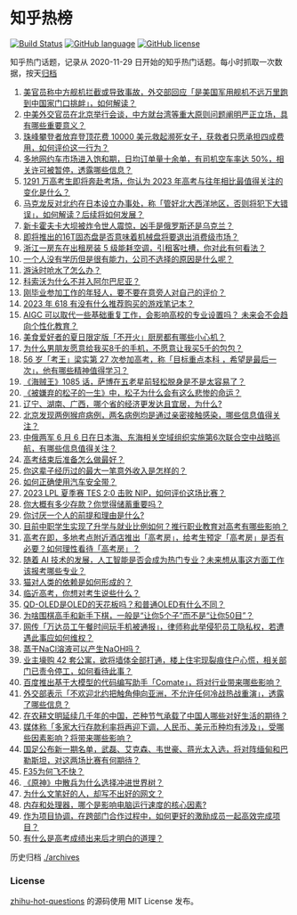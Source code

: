 # 知乎热榜
[![Build Status](https://github.com/ToWeLong/zhihu-hot-questions/workflows/CI/badge.svg)](https://github.com/ToWeLong/zhihu-hot-questions/actions)
[![GitHub language](https://img.shields.io/badge/language-golang-orange.svg)](https://golang.org/)
[![GitHub license](https://img.shields.io/github/license/ToWeLong/zhihu-hot-questions)](https://github.com/ToWeLong/zhihu-hot-questions/blob/main/LICENSE)

知乎热门话题，记录从 2020-11-29 日开始的知乎热门话题。每小时抓取一次数据，按天[归档](./archives)

<!-- BEGIN -->

1. [美官员称中方舰机拦截或导致事故，外交部回应「是美国军用舰机不远万里跑到中国家门口挑衅」，如何解读？](https://www.zhihu.com/question/605094826)
1. [中美外交官员在北京举行会谈，中方就台湾等重大原则问题阐明严正立场，具有哪些重要意义？](https://www.zhihu.com/question/605018467)
1. [珠峰攀登者放弃登顶花费 10000 美元救起濒死女子，获救者只愿承担四成费用，如何评价这一行为？](https://www.zhihu.com/question/604852845)
1. [多地网约车市场进入饱和期，日均订单量十余单，有司机空车率达 50%，相关许可被暂停，透露哪些信息？](https://www.zhihu.com/question/605110954)
1. [1291 万高考生即将奔赴考场，你认为 2023 年高考与往年相比最值得关注的变化是什么？](https://www.zhihu.com/question/605100302)
1. [马克龙反对北约在日本设立办事处，称「管好北大西洋地区，否则将犯下大错误」，如何解读？后续将如何发展？](https://www.zhihu.com/question/605033420)
1. [新卡霍夫卡大坝被炸令世人震惊，凶手是俄罗斯还是乌克兰？](https://www.zhihu.com/question/605159905)
1. [即将推出的16T固态盘是否意味着机械盘将要退出消费级市场？](https://www.zhihu.com/question/604750109)
1. [浙江一房东在出租房装 5 级能耗空调，引租客吐槽，你对此有何看法？](https://www.zhihu.com/question/604418376)
1. [一个人没有学历但是很有能力，公司不选择的原因是什么呢？](https://www.zhihu.com/question/595255896)
1. [游泳时呛水了怎么办？](https://www.zhihu.com/question/604207001)
1. [科索沃为什么不并入阿尔巴尼亚？](https://www.zhihu.com/question/61647606)
1. [刚毕业参加工作的年轻人，要不要在意旁人对自己的评价？](https://www.zhihu.com/question/604936198)
1. [2023 年 618 有没有什么推荐购买的游戏笔记本？](https://www.zhihu.com/question/597410050)
1. [AIGC 可以取代一些基础重复工作，会影响高校的专业设置吗？ 未来会不会趋向个性化教育？](https://www.zhihu.com/question/604527071)
1. [美食爱好者的夏日限定版「不开火」厨房都有哪些小心机？](https://www.zhihu.com/question/603623766)
1. [为什么男朋友愿意给我买8千的手机，不愿意让我买5千的包包？](https://www.zhihu.com/question/603599168)
1. [56 岁「考王」梁实第 27 次参加高考，称「目标重点本科 ，希望是最后一次」，他有哪些精神值得学习？](https://www.zhihu.com/question/604886385)
1. [《海贼王》1085 话，萨博在五老星前轻松脱身是不是太容易了？](https://www.zhihu.com/question/604751599)
1. [《被嫌弃的松子的一生》中，松子为什么会有这么悲惨的命运？](https://www.zhihu.com/question/54187608)
1. [辽宁、湖南、广西，哪个省的经济更发达且宜居，为什么?](https://www.zhihu.com/question/555982425)
1. [北京发现两例猴痘病例，两名病例均是通过亲密接触感染，哪些信息值得关注？](https://www.zhihu.com/question/605160491)
1. [中俄两军 6 月 6 日在日本海、东海相关空域组织实施第6次联合空中战略巡航，有哪些信息值得关注？](https://www.zhihu.com/question/605078253)
1. [高考结束后准备怎么做最好？](https://www.zhihu.com/question/602158990)
1. [你这辈子经历过的最大一笔意外收入是怎样的？](https://www.zhihu.com/question/27767288)
1. [如何正确使用汽车安全带？](https://www.zhihu.com/question/341752087)
1. [2023 LPL 夏季赛 TES 2:0 击败 NIP，如何评价这场比赛？](https://www.zhihu.com/question/605153636)
1. [你大概有多少存款？你觉得储蓄重要吗？](https://www.zhihu.com/question/603948387)
1. [你讨厌一个人的前提和理由是什么?](https://www.zhihu.com/question/604642116)
1. [目前中职学生实现了升学与就业比例如何？推行职业教育对高考有哪些影响？](https://www.zhihu.com/question/604528381)
1. [高考在即，多地考点附近酒店推出「高考房」，给考生预定「高考房」是否有必要？如何理性看待「高考房」？](https://www.zhihu.com/question/604844567)
1. [随着 AI 技术的发展，人工智能是否会成为热门专业？未来想从事这方面工作该报考哪些专业？](https://www.zhihu.com/question/604528407)
1. [猫对人类的依赖是如何形成的？](https://www.zhihu.com/question/602692282)
1. [临近高考，你想对考生说些什么？](https://www.zhihu.com/question/605041863)
1. [QD-OLED是OLED的天花板吗？和普通OLED有什么不同？](https://www.zhihu.com/question/597923725)
1. [为啥围棋高手和新手下棋，一般是“让你5个子”而不是“让你50目”？](https://www.zhihu.com/question/604744383)
1. [网传「万达员工午餐时间玩手机被通报」，律师称此举侵犯员工隐私权，若遭遇此事应如何维权？](https://www.zhihu.com/question/605056317)
1. [蒸干NaCl溶液可以产生NaOH吗？](https://www.zhihu.com/question/543669738)
1. [业主壕购 42 套公寓，欲将墙体全部打通，楼上住宅现裂痕住户心慌，相关部门已责令停工，如何看待此事？](https://www.zhihu.com/question/605035212)
1. [百度推出基于大模型的代码编写助手「Comate」，将对行业带来哪些影响？](https://www.zhihu.com/question/605102458)
1. [外交部表示「不欢迎北约把触角伸向亚洲，不允许任何冷战热战重演」，透露了哪些信息？](https://www.zhihu.com/question/604877619)
1. [在农耕文明延续几千年的中国，芒种节气承载了中国人哪些对好生活的期待？](https://www.zhihu.com/question/605095487)
1. [媒体称「多家大行存款利率将再迎下调，人民币、美元币种均有涉及」，受哪些因素影响？将带来哪些影响？](https://www.zhihu.com/question/605133371)
1. [国足公布新一期名单，武磊、艾克森、韦世豪、蒋光太入选，将对阵缅甸和巴勒斯坦，对这两场比赛有何期待？](https://www.zhihu.com/question/605081650)
1. [F35为何飞不快？](https://www.zhihu.com/question/364126131)
1. [《原神》中散兵为什么选择冲进世界树？](https://www.zhihu.com/question/600824378)
1. [为什么文笔好的人，却写不出好的网文？](https://www.zhihu.com/question/604798447)
1. [内存和处理器，哪个是影响电脑运行速度的核心因素?](https://www.zhihu.com/question/604440801)
1. [作为项目协调，在跨部门合作过程中，如何更好的激励成员一起高效完成项目？](https://www.zhihu.com/question/39019914)
1. [有什么是高考成绩出来后才明白的道理？](https://www.zhihu.com/question/598558886)

<!-- END -->

历史归档 [./archives](./archives)


### License
[zhihu-hot-questions](https://github.com/towelong/zhihu-hot-questions) 的源码使用 MIT License 发布。